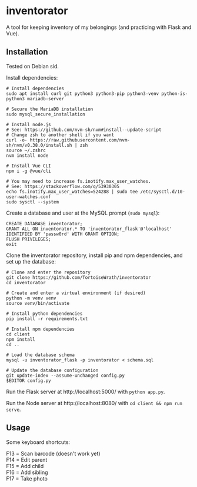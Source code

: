 # inventorator

A tool for keeping inventory of my belongings (and practicing with Flask and Vue).

## Installation

Tested on Debian sid.

Install dependencies:

```shell
# Install dependencies
sudo apt install curl git python3 python3-pip python3-venv python-is-python3 mariadb-server

# Secure the MariaDB installation
sudo mysql_secure_installation

# Install node.js
# See: https://github.com/nvm-sh/nvm#install--update-script
# Change zsh to another shell if you want
curl -o- https://raw.githubusercontent.com/nvm-sh/nvm/v0.38.0/install.sh | zsh
source ~/.zshrc
nvm install node

# Install Vue CLI
npm i -g @vue/cli

# You may need to increase fs.inotify.max_user_watches.
# See: https://stackoverflow.com/q/53930305
echo fs.inotify.max_user_watches=524288 | sudo tee /etc/sysctl.d/10-user-watches.conf
sudo sysctl --system
```

Create a database and user at the MySQL prompt (`sudo mysql`):

```mariadb
CREATE DATABASE inventorator;
GRANT ALL ON inventorator.* TO 'inventorator_flask'@'localhost' IDENTIFIED BY 'passw0rd' WITH GRANT OPTION;
FLUSH PRIVILEGES;
exit
```

Clone the inventorator repository, install pip and npm dependencies, and set up the database:

```shell
# Clone and enter the repository
git clone https://github.com/TortoiseWrath/inventorator
cd inventorator

# Create and enter a virtual environment (if desired)
python -m venv venv
source venv/bin/activate

# Install python dependencies
pip install -r requirements.txt

# Install npm dependencies
cd client
npm install
cd ..

# Load the database schema
mysql -u inventorator_flask -p inventorator < schema.sql

# Update the database configuration
git update-index --assume-unchanged config.py
$EDITOR config.py
```

Run the Flask server at http://localhost:5000/ with `python app.py`.

Run the Node server at http://localhost:8080/ with `cd client && npm run serve`.

## Usage

Some keyboard shortcuts:

F13 = Scan barcode (doesn't work yet)  
F14 = Edit parent  
F15 = Add child  
F16 = Add sibling  
F17 = Take photo